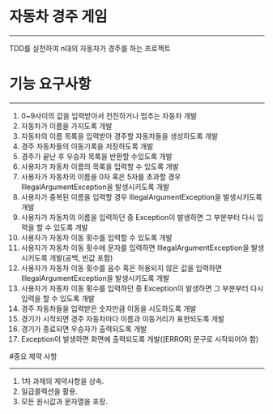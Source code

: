 # 자동차 경주 게임

---
TDD를 실천하여 n대의 자동차가 경주를 하는 프로젝트

# 기능 요구사항

---
1. 0~9사이의 값을 입력받아서 전진하거나 멈추는 자동차 개발
2. 자동차가 이름을 가지도록 개발
3. 자동차의 이름 목록을 입력받아 경주할 자동차들을 생성하도록 개발
4. 경주 자동차들의 이동기록을 저장하도록 개발
5. 경주가 끝난 후 우승자 목록을 반환할 수있도록 개발
6. 사용자가 자동차 이름의 목록을 입력할 수 있도록 개발
7. 사용자가 자동차의 이름을 0자 혹은 5자를 초과할 경우 IllegalArgumentException을 발생시키도록 개발
8. 사용자가 중복된 이름을 입력할 경우 IllegalArgumentException을 발생시키도록 개발
9. 사용자가 자동차의 이름을 입력하던 중 Exception이 발생하면 그 부분부터 다시 입력을 할 수 있도록 개발
10. 사용자가 자동차 이동 횟수를 입력할 수 있도록 개발
11. 사용자가 자동차 이동 횟수에 문자를 입력하면 IllegalArgumentException을 발생시키도록 개발(공백, 빈값 포함)
12. 사용자가 자동차 이동 횟수를 음수 혹은 허용되지 않은 값을 입력하면 IllegalArgumentException을 발생시키도록 개발
13. 사용자가 자동차 이동 횟수를 입력하던 중 Exception이 발생하면 그 부분부터 다시 입력을 할 수 있도록 개발
14. 경주 자동차들을 입력받은 숫자만큼 이동을 시도하도록 개발
15. 경기가 시작되면 경주 자동차마다 이름과 이동거리가 표현되도록 개발
16. 경기가 종료되면 우승자가 출력되도록 개발
17. Exception이 발생하면 화면에 출력되도록 개발([ERROR] 문구로 시작되어야 함)

#중요 제약 사항

---

1. 1차 과제의 제약사항을 상속.
2. 일급콜렉션을 활용.
3. 모든 원시값과 문자열을 포장.
